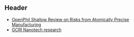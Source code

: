 <!-- TITLE: Reducing Risks from Nanotechnology / Atomically Precise Manufacturing -->
<!-- SUBTITLE: A quick summary of Nanotechnology -->

## Header

* [OpenPhil Shallow Review on Risks from Atomically Precise Manufacturing](https://www.openphilanthropy.org/research/cause-reports/atomically-precise-manufacturing)
* [GCRI Nanotech research](http://gcrinstitute.org/nanotech/)